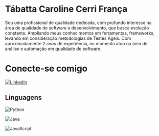 
# Tábatta Caroline Cerri França
<p>
Sou uma profissional de qualidade dedicada, com profundo interesse na área de qualidade de software e desenvolvimento, que busca evolução constante. Ampliando meus conhecimentos em ferramentas, frameworks, levando em consideração metodologias de Testes Ágeis. Com aproximadamente 2 anos de experiência, no momento atuo na área de análise e automação em qualidade de software.
</p>

# Conecte-se comigo
[![LinkedIn](https://img.shields.io/badge/LinkedIn-000?style=for-the-badge&logo=linkedin&logoColor=0E76A8)](https://www.linkedin.com/in/tabatta-cerri-b195051a3/)

## Linguagens
![Python](https://img.shields.io/badge/Python-0D1117?style=for-the-badge&logo=python)&nbsp;

![Java](https://img.shields.io/badge/Java-0D1117?style=for-the-badge&logo=java)

![JavaScript](https://img.shields.io/badge/JavaScript-0D1117?style=for-the-badge&logo=javascript)&nbsp;
</h2>
